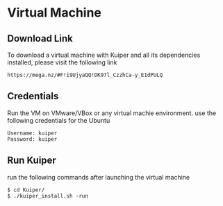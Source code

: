 # Virtual Machine

## Download Link

To download a virtual machine with Kuiper and all its dependencies installed, please visit the following link 
```
https://mega.nz/#F!i9UjyaQQ!DK97l_CzzhCa-y_E1dPULQ
```

## Credentials
Run the VM on VMware/VBox or any virtual machie environment.
use the following credentials for the Ubuntu

```
Username: kuiper
Password: kuiper
```

## Run Kuiper

run the following commands after launching the virtual machine 

```
$ cd Kuiper/
$ ./kuiper_install.sh -run 
```
